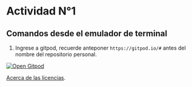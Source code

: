 # Actividad N°1

## Comandos desde el emulador de terminal

1. Ingrese a gitpod, recuerde anteponer `https://gitpod.io/#` antes del nombre del repositorio personal.

[![Open Gitpod](https://gitpod.io/button/open-in-gitpod.svg)](https://gitpod.io/#https://github.com/cpp-review-dune/john-comandos)

[Acerca de las licencias](https://soka.gitlab.io/blog/post/2020-12-03-enpresadigitala_licencias-2020/EmpresaDigitala_Licencias-2020.pdf).
